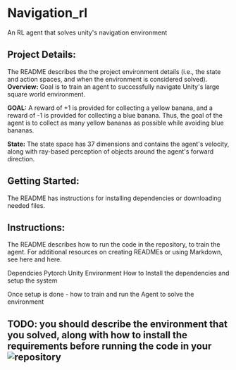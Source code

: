 # Navigation_rl
An RL agent that solves unity's navigation environment 

## Project Details:
The README describes the the project environment details (i.e., the state and action spaces, and when the environment is considered solved).
**Overview:** Goal is to train an agent to successfully navigate Unity's large square world environment.

**GOAL:** A reward of +1 is provided for collecting a yellow banana, and a reward of -1 is provided for collecting a blue banana. Thus, the goal of the agent is to collect as many yellow bananas as possible while avoiding blue bananas.

**State:** The state space has 37 dimensions and contains the agent's velocity, along with ray-based perception of objects around the agent's forward direction. 

## Getting Started:
The README has instructions for installing dependencies or downloading needed files.


## Instructions:
The README describes how to run the code in the repository, to train the agent. For additional resources on creating READMEs or using Markdown, see here and here.


Dependcies 
  Pytorch
  Unity Environment 
How to Install the dependencies and setup the system 

Once setup is done - how to train and run the Agent to solve the environment 

## TODO: you should describe the environment that you solved, along with how to install the requirements before running the code in your ![repository]()
